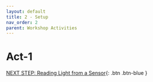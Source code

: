 ```yaml
---
layout: default
title: 2 - Setup
nav_order: 2
parent: Workshop Activities
---
```


# Act-1

[NEXT STEP: Reading Light from a Sensor](act-2.html){: .btn .btn-blue }
